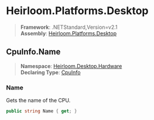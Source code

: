 # Heirloom.Platforms.Desktop

> **Framework**: .NETStandard,Version=v2.1  
> **Assembly**: [Heirloom.Platforms.Desktop][0]  

## CpuInfo.Name

> **Namespace**: [Heirloom.Desktop.Hardware][0]  
> **Declaring Type**: [CpuInfo][1]  

### Name

Gets the name of the CPU.

```cs
public string Name { get; }
```

[0]: ../../../Heirloom.Platforms.Desktop.md
[1]: ../CpuInfo.md
